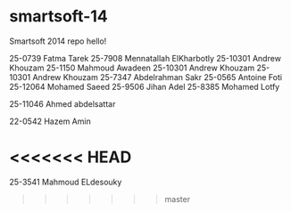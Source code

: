smartsoft-14
============

Smartsoft 2014 repo
hello!

25-0739 Fatma Tarek
25-7908 Mennatallah ElKharbotly
25-10301 Andrew Khouzam
25-1150 Mahmoud Awadeen
25-10301 Andrew Khouzam
25-10301 Andrew Khouzam
25-7347 Abdelrahman Sakr
25-0565 Antoine Foti
25-12064 Mohamed Saeed
25-9506 Jihan Adel
25-8385 Mohamed Lotfy


25-11046 Ahmed abdelsattar




22-0542 Hazem Amin




<<<<<<< HEAD
=======

25-3541 Mahmoud ELdesouky
>>>>>>> master
